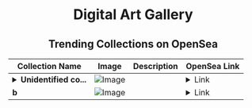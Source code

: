 <div align="center">

# Digital Art Gallery

## Trending Collections on OpenSea

| Collection Name                       | Image                                                                                     | Description                       | OpenSea Link                                                                                          |
|---------------------------------------|-------------------------------------------------------------------------------------------|-----------------------------------|--------------------------------------------------------------------------------------------------------|
| **<details><summary>Unidentified co...</summary>Unidentified contract</details>** | ![Image](https://i.seadn.io/s/raw/files/f3bc6006a2e891850e85cdd0650bc0c9.gif?w=500&auto=format?w=200&auto=format) |  | <details><summary>Link</summary>[Unidentified contract](https://opensea.io/collection/unidentified-contract-13208)</details> |
| **b** | ![Image](https://i.seadn.io/s/raw/files/ff8b9730f335add0454890e9ace2be83.jpg?w=500&auto=format?w=200&auto=format) |  | <details><summary>Link</summary>[b](https://opensea.io/collection/b-18796)</details> |

</div>